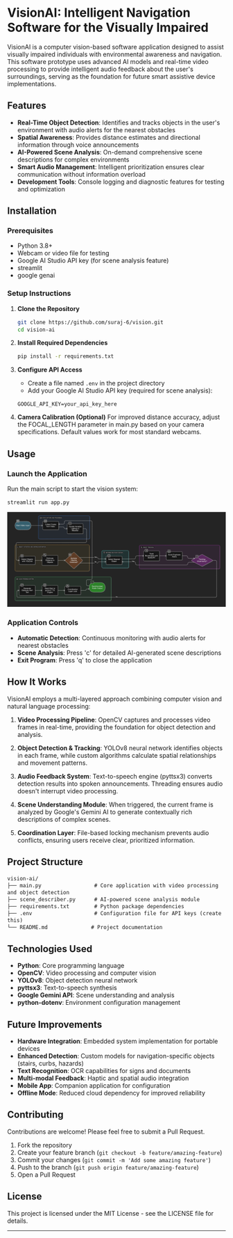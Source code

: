 # VisionAI: Intelligent Navigation Software for the Visually Impaired

VisionAI is a computer vision-based software application designed to assist visually impaired individuals with environmental awareness and navigation. This software prototype uses advanced AI models and real-time video processing to provide intelligent audio feedback about the user's surroundings, serving as the foundation for future smart assistive device implementations.

## Features

- **Real-Time Object Detection**: Identifies and tracks objects in the user's environment with audio alerts for the nearest obstacles
- **Spatial Awareness**: Provides distance estimates and directional information through voice announcements
- **AI-Powered Scene Analysis**: On-demand comprehensive scene descriptions for complex environments
- **Smart Audio Management**: Intelligent prioritization ensures clear communication without information overload
- **Development Tools**: Console logging and diagnostic features for testing and optimization

## Installation

### Prerequisites
- Python 3.8+
- Webcam or video file for testing
- Google AI Studio API key (for scene analysis feature)
- streamlit
- google genai

### Setup Instructions

1. **Clone the Repository**
   ```bash
   git clone https://github.com/suraj-6/vision.git
   cd vision-ai
   ```

2. **Install Required Dependencies**
   ```bash
   pip install -r requirements.txt
   ```

3. **Configure API Access**
   - Create a file named `.env` in the project directory
   - Add your Google AI Studio API key (required for scene analysis):
   ```
   GOOGLE_API_KEY=your_api_key_here
   ```

4. **Camera Calibration (Optional)**
   For improved distance accuracy, adjust the FOCAL_LENGTH parameter in main.py based on your camera specifications. Default values work for most standard webcams.

## Usage

### Launch the Application
Run the main script to start the vision system:
```bash
streamlit run app.py
```
![image alt](https://github.com/suraj-6/vision/blob/main/Screenshot%202025-09-13%20095447.png)

### Application Controls
- **Automatic Detection**: Continuous monitoring with audio alerts for nearest obstacles
- **Scene Analysis**: Press 'c' for detailed AI-generated scene descriptions  
- **Exit Program**: Press 'q' to close the application

## How It Works

VisionAI employs a multi-layered approach combining computer vision and natural language processing:

1. **Video Processing Pipeline**: OpenCV captures and processes video frames in real-time, providing the foundation for object detection and analysis.

2. **Object Detection & Tracking**: YOLOv8 neural network identifies objects in each frame, while custom algorithms calculate spatial relationships and movement patterns.

3. **Audio Feedback System**: Text-to-speech engine (pyttsx3) converts detection results into spoken announcements. Threading ensures audio doesn't interrupt video processing.

4. **Scene Understanding Module**: When triggered, the current frame is analyzed by Google's Gemini AI to generate contextually rich descriptions of complex scenes.

5. **Coordination Layer**: File-based locking mechanism prevents audio conflicts, ensuring users receive clear, prioritized information.

## Project Structure

```
vision-ai/
├── main.py                 # Core application with video processing and object detection
├── scene_describer.py      # AI-powered scene analysis module
├── requirements.txt        # Python package dependencies
├── .env                    # Configuration file for API keys (create this)
└── README.md              # Project documentation
```

## Technologies Used

- **Python**: Core programming language
- **OpenCV**: Video processing and computer vision
- **YOLOv8**: Object detection neural network
- **pyttsx3**: Text-to-speech synthesis
- **Google Gemini API**: Scene understanding and analysis
- **python-dotenv**: Environment configuration management


## Future Improvements

- **Hardware Integration**: Embedded system implementation for portable devices
- **Enhanced Detection**: Custom models for navigation-specific objects (stairs, curbs, hazards)
- **Text Recognition**: OCR capabilities for signs and documents
- **Multi-modal Feedback**: Haptic and spatial audio integration
- **Mobile App**: Companion application for configuration
- **Offline Mode**: Reduced cloud dependency for improved reliability

## Contributing

Contributions are welcome! Please feel free to submit a Pull Request.

1. Fork the repository
2. Create your feature branch (`git checkout -b feature/amazing-feature`)
3. Commit your changes (`git commit -m 'Add some amazing feature'`)
4. Push to the branch (`git push origin feature/amazing-feature`)
5. Open a Pull Request

## License

This project is licensed under the MIT License - see the LICENSE file for details.

---



